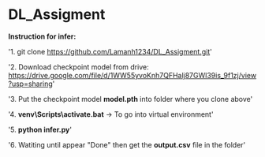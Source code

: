 # DL_Assigment

**Instruction for infer:**

'1. git clone https://github.com/Lamanh1234/DL_Assigment.git'

'2. Download checkpoint model from drive: https://drive.google.com/file/d/1WW55yvoKnh7QFHalj87GWl39is_9f1zj/view?usp=sharing'

'3. Put the checkpoint model **model.pth** into folder where you clone above'

'4. **venv\Scripts\activate.bat**  -> To go into virtual environment'

'5. **python infer.py**'

'6. Watiting until appear "Done" then get the **output.csv** file in the folder'
